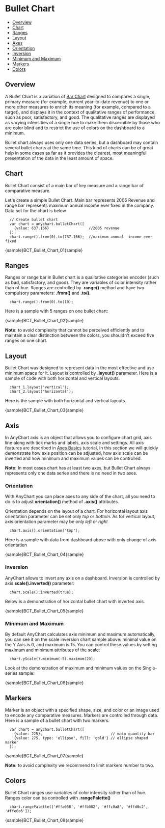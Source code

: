 # Bullet Chart

* [Overview](#overview)
* [Chart](#chart)
* [Ranges](#ranges)
* [Layout](#layout)
* [Axes](#axes)
 * [Orientation](#orientation)
 * [Inversion](#inversion)
 * [Minimum and Maximum](#minimum_and_maximum)
* [Markers](#markers)
* [Colors](#colors)
 
## Overview

A Bullet Chart is a variation of [Bar Chart](Bar_Chart) designed to compares a single, primary measure (for example, 
current year-to-date revenue) to one or more other measures to enrich its meaning (for example, 
compared to a target), and displays it in the context of qualitative ranges of performance, such as poor, 
satisfactory, and good. The qualitative ranges are displayed as varying intensities of a single hue to make them 
discernible by those who are color blind and to restrict the use of colors on the dashboard to a minimum.
  
  
Bullet chart always uses only one data series, but a dashboard may contain several bullet charts at the same time. 
This kind of charts can be of great help in some cases as far as it provides the clearest, 
most meaningful presentation of the data in the least amount of space.

## Chart

Bullet Chart consist of a main bar of key measure and a range bar of comparative measure. 
  
  
Let's create a simple Bullet Chart. Main bar represents 2005 Revenue and range bar represents maximum annual income 
ever fixed in the company. Data set for the chart is below

```
  // Create bullet chart
  var chart = anychart.bulletChart([
    {value: 637.166}                  //2005 revenue
  ]);
  chart.range().from(0).to(737.166);  //maximum annual  income ever fixed
```

{sample}BCT\_Bullet\_Chart\_01{sample}

## Ranges

Ranges or range bar in Bullet chart is a qualitative categories encoder (such as bad, satisfactory, 
and good). They are variables of color intensity rather than of hue. Ranges are controlled by **.range()** method and 
have two compulsory parameters: **.from()** and **.to()**. 

```
  chart.range().from(0).to(10);
```

Here is a sample with 5 ranges on one bullet chart:

{sample}BCT\_Bullet\_Chart\_02{sample}

**Note:** to avoid complexity that cannot be perceived efficiently and to maintain a clear distinction between the 
colors, you shouldn't exceed five ranges on one chart.

## Layout

Bullet Chart was designed to represent data in the most effective and use minimum space for it. Layout is controlled 
by **.layout()** parameter. Here is a sample of code with both horizontal and vertical layouts.

```
  chart_1.layout('vertical');
  chart_2.layout('horizontal');
```
Here is the sample with both horizontal and vertical layouts.

{sample}BCT\_Bullet\_Chart\_03{sample}

## Axis

In AnyChart axis is an object that allows you to configure chart grid, axis line along with tick marks and labels, axis 
scale and settings. All axis features are described in [Axes Basics](../Axes_Grid_Scales_Trends_etc/Axis_Basics) 
tutorial, In this section we will quickly demonstrate how axis position can be adjusted, how axis scale can be inverted 
and how minimum and maximum values can be controlled. 
  
  
**Note:** In most cases chart has at least two axes, but Bullet Chart always represents only one data series and 
there is no need in two axes.

### Orientation

With AnyChart you can place axes to any side of the chart, all you need to do is to adjust **orientation()** method of 
**.axis()** attributes.
  
  
Orientation depends on the layout of a chart. For horizontal layout axis orientation parameter can be set only *top* 
or *bottom*. As for vertical layout, axis orientation parameter may be only *left* or *right*

```
  chart.axis().orientation('top');
```

Here is a sample with data from dashboard above with only change of axis orientation

{sample}BCT\_Bullet\_Chart\_04{sample}

### Inversion

AnyChart allows to invert any axis on a dashboard. Inversion is controlled by axis **scale().inverted()** parameter:

```
  chart.scale().inverted(true);
```

Below is a demonstration of horizontal bullet chart with inverted axis. 

{sample}BCT\_Bullet\_Chart\_05{sample}

### Minimum and Maximum

By default AnyChart calculates axis minimum and maximum automatically, you can see it on the scale inversion chart 
sample above: minimal value on the Y Axis is 0, and maximum is 15. You can control these values by setting 
maximum and minimum attributes of the scale:

```
  chart.yScale().minimum(-5).maximum(20);
```

Look at the demonstration of maximum and minimum values on the Single-series sample:

{sample}BCT\_Bullet\_Chart\_06{sample}

## Markers

Marker is an object with a specified shape, size, and color or an image used to encode any comparative measures. 
Markers are controlled through data. Here is a sample of a bullet chart with two markers.

```
  var chart = anychart.bulletChart([
    {value: 225},                               // main quantity bar 
    {value: 275, type: 'ellipse', fill: 'gold'} // ellipse shaped marker
  ]);
```

{sample}BCT\_Bullet\_Chart\_07{sample}

**Note:** to avoid complexity we recommend to limit markers number to two. 

## Colors

Bullet Chart ranges use variables of color intensity rather than of hue. Ranges color can ba controlled with 
**.rangePalette()**

```
  chart.rangePalette(['#ffa058', '#ffb082', '#ffc0a8', '#ffd0c2', '#ffe0e6']);
```

{sample}BCT\_Bullet\_Chart\_08{sample}
